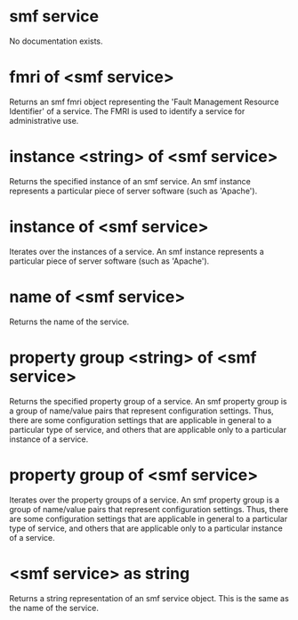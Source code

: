 # smf service

No documentation exists.

# fmri of &lt;smf service&gt;

Returns an smf fmri object representing the &#39;Fault Management Resource Identifier&#39; of a service. The FMRI is used to identify a service for administrative use.

# instance &lt;string&gt; of &lt;smf service&gt;

Returns the specified instance of an smf service. An smf instance represents a particular piece of server software (such as &#39;Apache&#39;).

# instance of &lt;smf service&gt;

Iterates over the instances of a service. An smf instance represents a particular piece of server software (such as &#39;Apache&#39;).

# name of &lt;smf service&gt;

Returns the name of the service.

# property group &lt;string&gt; of &lt;smf service&gt;

Returns the specified property group of a service. An smf property group is a group of name/value pairs that represent configuration settings. Thus, there are some configuration settings that are applicable in general to a particular type of service, and others that are applicable only to a particular instance of a service.

# property group of &lt;smf service&gt;

Iterates over the property groups of a service. An smf property group is a group of name/value pairs that represent configuration settings. Thus, there are some configuration settings that are applicable in general to a particular type of service, and others that are applicable only to a particular instance of a service.

# &lt;smf service&gt; as string

Returns a string representation of an smf service object. This is the same as the name of the service.
